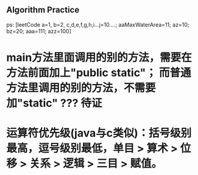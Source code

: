 [//]: # (# Algorithm)
## Algorithm Practice
ps: [leetCode a=1, b=2, c,d,e,f,g,h,i...j=10....; aaMaxWaterArea=11; az=10; bz=20; aaa=111; azz=100]

# main方法里面调用的别的方法，需要在方法前面加上"public static"； 而普通方法里调用的别的方法，不需要加"static" ??? 待证

# 运算符优先级(java与c类似)：括号级别最高，逗号级别最低，单目 > 算术 > 位移 > 关系 > 逻辑 > 三目 > 赋值。
